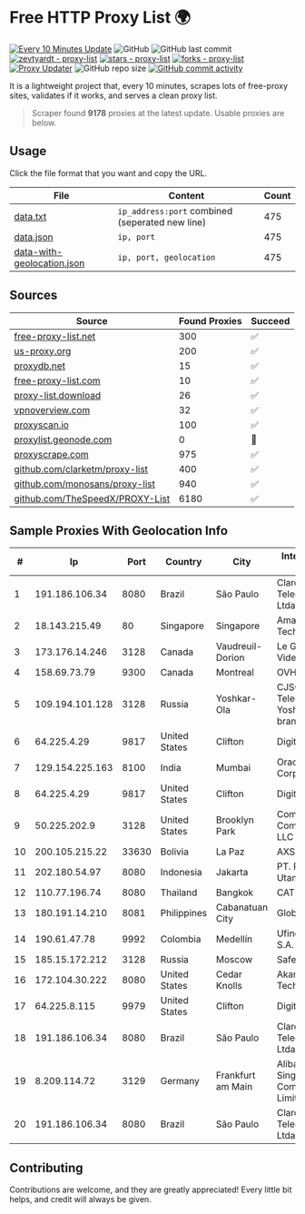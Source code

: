 
# Free HTTP Proxy List 🌍

[![Every 10 Minutes Update](https://github.com/mertguvencli/http-proxy-list/actions/workflows/main.yml/badge.svg?branch=main)](https://github.com/mertguvencli/http-proxy-list/actions/workflows/main.yml)
![GitHub](https://img.shields.io/github/license/mertguvencli/http-proxy-list)
![GitHub last commit](https://img.shields.io/github/last-commit/mertguvencli/http-proxy-list)
[![zevtyardt - proxy-list](https://img.shields.io/static/v1?label=zevtyardt&message=proxy-list&color=blue&logo=github)](https://github.com/zevtyardt/proxy-list "Go to GitHub repo")
[![stars - proxy-list](https://img.shields.io/github/stars/zevtyardt/proxy-list?style=social)](https://github.com/zevtyardt/proxy-list)
[![forks - proxy-list](https://img.shields.io/github/forks/zevtyardt/proxy-list?style=social)](https://github.com/zevtyardt/proxy-list)
[![Proxy Updater](https://github.com/zevtyardt/proxy-list/workflows/Proxy%20Updater/badge.svg)](https://github.com/zevtyardt/proxy-list/actions?query=workflow:"Proxy+Updater")
![GitHub repo size](https://img.shields.io/github/repo-size/zevtyardt/proxy-list)
[![GitHub commit activity](https://img.shields.io/github/commit-activity/m/zevtyardt/proxy-list?logo=commits)](https://github.com/zevtyardt/proxy-list/commits/main)

It is a lightweight project that, every 10 minutes, scrapes lots of free-proxy sites, validates if it works, and serves a clean proxy list.

> Scraper found **9178** proxies at the latest update. Usable proxies are below.

## Usage

Click the file format that you want and copy the URL.

|File|Content|Count|
|----|-------|-----|
|[data.txt](https://raw.githubusercontent.com/mertguvencli/http-proxy-list/main/proxy-list/data.txt)|`ip_address:port` combined (seperated new line)|475|
|[data.json](https://raw.githubusercontent.com/mertguvencli/http-proxy-list/main/proxy-list/data.json)|`ip, port`|475|
|[data-with-geolocation.json](https://raw.githubusercontent.com/mertguvencli/http-proxy-list/main/proxy-list/data-with-geolocation.json)|`ip, port, geolocation`|475|

## Sources

|Source|Found Proxies|Succeed|
|------|-------------|-------|
|[free-proxy-list.net](https://free-proxy-list.net)|300|✅|
|[us-proxy.org](https://www.us-proxy.org)|200|✅|
|[proxydb.net](http://proxydb.net)|15|✅|
|[free-proxy-list.com](https://free-proxy-list.com/?page=&port=&type%5B%5D=http&type%5B%5D=https&up_time=0&search=Search)|10|✅|
|[proxy-list.download](https://www.proxy-list.download/HTTP)|26|✅|
|[vpnoverview.com](https://vpnoverview.com/privacy/anonymous-browsing/free-proxy-servers)|32|✅|
|[proxyscan.io](https://www.proxyscan.io)|100|✅|
|[proxylist.geonode.com](https://proxylist.geonode.com/api/proxy-list?limit=300&page=1&sort_by=lastChecked&sort_type=desc&protocols=http,https)|0|🚫|
|[proxyscrape.com](https://api.proxyscrape.com/v2/?request=displayproxies&protocol=http&timeout=10000&country=all&ssl=all&anonymity=all)|975|✅|
|[github.com/clarketm/proxy-list](https://raw.githubusercontent.com/clarketm/proxy-list/master/proxy-list-raw.txt)|400|✅|
|[github.com/monosans/proxy-list](https://raw.githubusercontent.com/monosans/proxy-list/main/proxies/http.txt)|940|✅|
|[github.com/TheSpeedX/PROXY-List](https://raw.githubusercontent.com/TheSpeedX/PROXY-List/master/http.txt)|6180|✅|


## Sample Proxies With Geolocation Info

|#|Ip|Port|Country|City|Internet Service Provider|
|-|--|----|-------|----|-------------------------|
|1|191.186.106.34|8080|Brazil|São Paulo|Claro NXT Telecomunicacoes Ltda|
|2|18.143.215.49|80|Singapore|Singapore|Amazon Technologies Inc.|
|3|173.176.14.246|3128|Canada|Vaudreuil-Dorion|Le Groupe Videotron Ltee|
|4|158.69.73.79|9300|Canada|Montreal|OVH SAS|
|5|109.194.101.128|3128|Russia|Yoshkar-Ola|CJSC "ER-Telecom Holding" Yoshkar-Ola branch|
|6|64.225.4.29|9817|United States|Clifton|DigitalOcean, LLC|
|7|129.154.225.163|8100|India|Mumbai|Oracle Corporation|
|8|64.225.4.29|9817|United States|Clifton|DigitalOcean, LLC|
|9|50.225.202.9|3128|United States|Brooklyn Park|Comcast Cable Communications, LLC|
|10|200.105.215.22|33630|Bolivia|La Paz|AXS Bolivia S. A.|
|11|202.180.54.97|8080|Indonesia|Jakarta|PT. Panca Dewata Utama|
|12|110.77.196.74|8080|Thailand|Bangkok|CAT-BB|
|13|180.191.14.210|8081|Philippines|Cabanatuan City|Globe Telecom|
|14|190.61.47.78|9992|Colombia|Medellín|Ufinet Panama S.A.|
|15|185.15.172.212|3128|Russia|Moscow|SafeData LLC|
|16|172.104.30.222|8080|United States|Cedar Knolls|Akamai Technologies|
|17|64.225.8.115|9979|United States|Clifton|DigitalOcean, LLC|
|18|191.186.106.34|8080|Brazil|São Paulo|Claro NXT Telecomunicacoes Ltda|
|19|8.209.114.72|3129|Germany|Frankfurt am Main|Alibaba.com Singapore E-Commerce Private Limited|
|20|191.186.106.34|8080|Brazil|São Paulo|Claro NXT Telecomunicacoes Ltda|



## Contributing

Contributions are welcome, and they are greatly appreciated! Every
little bit helps, and credit will always be given.

